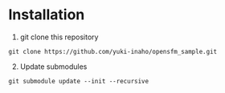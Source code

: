 # Installation
1. git clone this repository
```
git clone https://github.com/yuki-inaho/opensfm_sample.git
```
2. Update submodules
```
git submodule update --init --recursive
```
